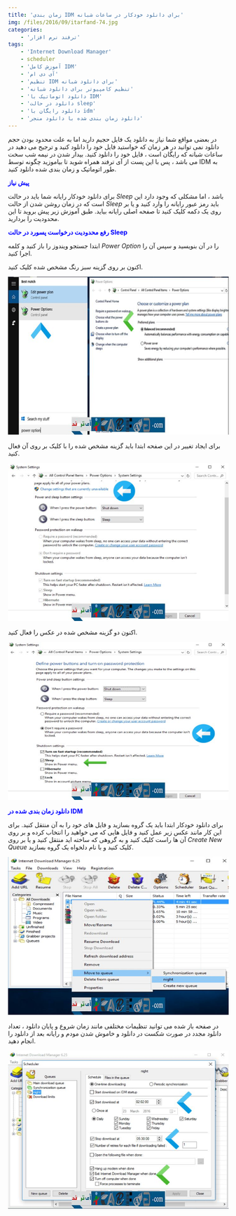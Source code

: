 ```yaml
---
title: 'زمان بندی IDM برای دانلود خودکار در ساعات شبانه'
img: /files/2016/09/itarfand-74.jpg
categories:
    - 'ترفند نرم افزار'
tags:
    - 'Internet Download Manager'
    - scheduler
    - 'آموزش کامل IDM'
    - 'آی دی ام'
    - 'تنظیم IDM برای دانلود شبانه'
    - 'تنظیم کامپیوتر برای دانلود شبانه'
    - 'دانلود اتوماتیک با IDM'
    - 'دانلود در حالت sleep'
    - 'دانلود رایگان با idm'
    - 'دانلود زمان بندی شده با دانلود منجر'
---
```


در بعضی مواقع شما نیاز به دانلود یک فایل حجیم دارید اما به علت محدود بودن حجم دانلود نمی توانید در هر زمان که خواستید فایل خود را دانلود کنید و ترجیح می دهید در ساعات شبانه که رایگان است ، فایل خود را دانلود کنید. بیدار شدن در نیمه شب سخت می باشد ، پس با این پست از آی ترفند همراه شوید تا بیاموزید چگونه توسط IDM به طور اتوماتیک و زمان بندی شده دانلود کنید.

<span style="color: #0000ff;">**پیش نیاز**</span>

برای دانلود خودکار رایانه شما باید در حالت *Sleep* باشد ، اما مشکلی که وجود دارد این است که در زمان روشن شدن از حالت *Sleep* باید رمز عبور رایانه را وارد کنید و یا بر روی یک دکمه کلیک کنید تا صفحه اصلی رایانه بیاید. طبق آموزش زیر پیش بروید تا این محدودیت را بردارید.

<span style="color: #0000ff;">**رفع محدودیت درخواست پسورد در حالت Sleep**</span>

ابتدا جستجو ویندوز را باز کنید و کلمه *Power Option* را در آن بنویسید و سپس آن را اجرا کنید.

اکنون بر روی گزینه سبز رنگ مشخص شده کلیک کنید.

![itarfand- (69)](/files/2016/09/itarfand-69.jpg)  

برای ایجاد تغییر در این صفحه ابتدا باید گزینه مشخص شده را با کلیک بر روی آن فعال کنید.

![itarfand- (70)](/files/2016/09/itarfand-70.jpg)  

اکنون دو گزینه مشخص شده در عکس را فعال کنید.

![itarfand- (71)](/files/2016/09/itarfand-71.jpg)  

<span style="color: #0000ff;">**دانلود زمان بندی شده در IDM**</span>

برای دانلود خودکار ابتدا باید یک گروه بسازید و فایل های خود را به آن منتقل کنید. برای این کار مانند عکس زیر عمل کنید و فایل هایی که می خواهید را انتخاب کرده و بر روی آن ها راست کلیک کنید و به گروهی که ساخته اید منتقل کنید و یا بر روی *Create New Queue* کلیک کنید و با نام دلخواه یک گروه بسازید.

![itarfand- (72)](/files/2016/09/itarfand-72.jpg)  

در صفحه باز شده می توانید تنظیمات مختلفی مانند زمان شروع و پایان دانلود ، تعداد دانلود مجدد در صورت شکست در دانلود و خاموش شدن مودم و رایانه بعد از دانلود را انجام دهید.

![itarfand-73](/files/2016/09/itarfand-73.jpg)  